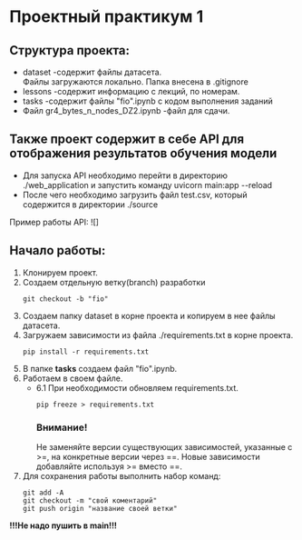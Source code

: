 # Проектный практикум 1

## Структура проекта: 

- dataset -содержит файлы датасета.  
     Файлы загружаются локально. Папка внесена в .gitignore
- lessons -содержит информацию с лекций, по номерам.
- tasks -содержит файлы "fio".ipynb c кодом выполнения заданий
- Файл gr4_bytes_n_nodes_DZ2.ipynb -файл для сдачи.

## Также проект содержит в себе API для отображения результатов обучения модели

- Для запуска API необходимо перейти в директорию ./web_application и запустить команду uvicorn main:app --reload
- После чего необходимо загрузить файл test.csv, который содержится в директории ./source

Пример работы API:
![]

## Начало работы:

1. Клонируем проект. 
2. Создаем отдельную ветку(branch) разработки
    ```
    git checkout -b "fio"
    ```
3. Создаем папку dataset в корне проекта и копируем в нее файлы датасета.
4. Загружаем зависимости из файла ./requirements.txt в корне проекта.
    ```
    pip install -r requirements.txt
    ```
5. В папке **tasks** cоздаем файл "fio".ipynb.
6. Работаем в своем файле.
    - 6.1 При необходимости обновляем requirements.txt.
      ```
      pip freeze > requirements.txt
      ```
      ### Внимание!
      Не заменяйте версии существующих зависимостей, указанные с >=, на конкретные версии через ==. 
      Новые зависимости добавляйте используя >= вместо ==. 
7. Для сохранения работы выполнить набор команд:   
    ```
    git add -A
    git checkout -m "свой коментарий"     
    git push origin "название своей ветки"
    ```

**!!!Не надо пушить в main!!!**
